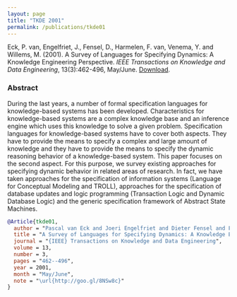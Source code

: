 ```yaml
---
layout: page
title: "TKDE 2001"
permalink: /publications/tkde01
---
```

Eck, P. van, Engelfriet, J., Fensel, D., Harmelen, F. van, Venema, Y. and Willems, M. (2001). A Survey of Languages for Specifying Dynamics: A Knowledge Engineering Perspective. _IEEE Transactions on Knowledge and Data Engineering_, 13(3):462-496, May/June. [Download](/assets/pdf/k0462.pdf).

### Abstract

During the last years, a number of formal specification languages for knowledge-based systems has 
been developed. Characteristics for knowledge-based systems are a complex knowledge base and an inference 
engine which uses this knowledge to solve a given problem. Specification languages for knowledge-based 
systems have to cover both aspects. They have to provide the means to specify a complex and large 
amount of knowledge and they have to provide the means to specify the dynamic reasoning behavior of 
a knowledge-based system. This paper focuses on the second aspect. For this purpose, we survey existing 
approaches for specifying dynamic behavior in related areas of research. In fact, we have taken approaches 
for the specification of information systems (Language for Conceptual Modeling and TROLL), approaches for 
the specification of database updates and logic programming (Transaction Logic and Dynamic Database Logic) 
and the generic specification framework of Abstract State Machines.

```bibtex
@Article{tkde01,
  author = "Pascal van Eck and Joeri Engelfriet and Dieter Fensel and Frank van Harmelen and Yde Venema and Mark Willems",   
  title = "A Survey of Languages for Specifying Dynamics: A Knowledge Engineering Perspective",   
  journal = "{IEEE} Transactions on Knowledge and Data Engineering",   
  volume = 13,   
  number = 3,   
  pages = "462--496",   
  year = 2001,   
  month = "May/June",   
  note = "\url{http://goo.gl/8NSw8c}"
}
```
